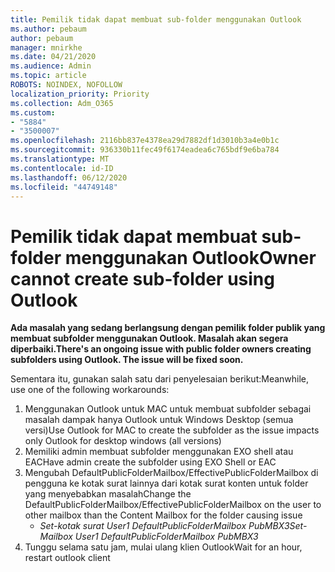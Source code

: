 ```yaml
---
title: Pemilik tidak dapat membuat sub-folder menggunakan Outlook
ms.author: pebaum
author: pebaum
manager: mnirkhe
ms.date: 04/21/2020
ms.audience: Admin
ms.topic: article
ROBOTS: NOINDEX, NOFOLLOW
localization_priority: Priority
ms.collection: Adm_O365
ms.custom:
- "5884"
- "3500007"
ms.openlocfilehash: 2116bb837e4378ea29d7882df1d3010b3a4e0b1c
ms.sourcegitcommit: 936330b11fec49f6174eadea6c765bdf9e6ba784
ms.translationtype: MT
ms.contentlocale: id-ID
ms.lasthandoff: 06/12/2020
ms.locfileid: "44749148"
---
```

# <a name="owner-cannot-create-sub-folder-using-outlook"></a><span data-ttu-id="bfa99-102">Pemilik tidak dapat membuat sub-folder menggunakan Outlook</span><span class="sxs-lookup"><span data-stu-id="bfa99-102">Owner cannot create sub-folder using Outlook</span></span>

<span data-ttu-id="bfa99-103">**Ada masalah yang sedang berlangsung dengan pemilik folder publik yang membuat subfolder menggunakan Outlook. Masalah akan segera diperbaiki.**</span><span class="sxs-lookup"><span data-stu-id="bfa99-103">**There's an ongoing issue with public folder owners creating subfolders using Outlook. The issue will be fixed soon.**</span></span>

<span data-ttu-id="bfa99-104">Sementara itu, gunakan salah satu dari penyelesaian berikut:</span><span class="sxs-lookup"><span data-stu-id="bfa99-104">Meanwhile, use one of the following workarounds:</span></span>

1. <span data-ttu-id="bfa99-105">Menggunakan Outlook untuk MAC untuk membuat subfolder sebagai masalah dampak hanya Outlook untuk Windows Desktop (semua versi)</span><span class="sxs-lookup"><span data-stu-id="bfa99-105">Use Outlook for MAC to create the subfolder as the issue impacts only Outlook for desktop windows (all versions)</span></span>
2. <span data-ttu-id="bfa99-106">Memiliki admin membuat subfolder menggunakan EXO shell atau EAC</span><span class="sxs-lookup"><span data-stu-id="bfa99-106">Have admin create the subfolder using EXO Shell or EAC</span></span>
3. <span data-ttu-id="bfa99-107">Mengubah DefaultPublicFolderMailbox/EffectivePublicFolderMailbox di pengguna ke kotak surat lainnya dari kotak surat konten untuk folder yang menyebabkan masalah</span><span class="sxs-lookup"><span data-stu-id="bfa99-107">Change the DefaultPublicFolderMailbox/EffectivePublicFolderMailbox on the user to other mailbox than the Content Mailbox for the folder causing issue</span></span>  
    - <span data-ttu-id="bfa99-108">*Set-kotak surat User1 DefaultPublicFolderMailbox PubMBX3*</span><span class="sxs-lookup"><span data-stu-id="bfa99-108">*Set-Mailbox User1 DefaultPublicFolderMailbox PubMBX3*</span></span>
4. <span data-ttu-id="bfa99-109">Tunggu selama satu jam, mulai ulang klien Outlook</span><span class="sxs-lookup"><span data-stu-id="bfa99-109">Wait for an hour, restart outlook client</span></span>